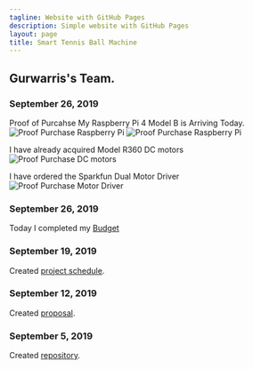 ```yaml
---
tagline: Website with GitHub Pages
description: Simple website with GitHub Pages
layout: page
title: Smart Tennis Ball Machine
---
```


Gurwarris's Team.
-------------
### September 26, 2019
Proof of Purcahse
My Raspberry Pi 4 Model B is Arriving Today.
![Proof Purchase Raspberry Pi](https://github.com/Warris-Sohi/SmartTennisBallMachine/raw/master/Documentation/Proof%20of%20Purchase%20-Raspberry%20Pi%20.JPG)
![Proof Purchase Raspberry Pi](https://github.com/Warris-Sohi/SmartTennisBallMachine/raw/master/Documentation/Proof%20of%20Purchase%20-Raspberry%20Pi%202.JPG)

I have already acquired Model R360 DC motors
![Proof Purchase DC motors](https://github.com/Warris-Sohi/SmartTennisBallMachine/raw/master/Documentation/Proof%20of%20Purchase%20-DC%20motors%20.JPG)


I have ordered the Sparkfun Dual Motor Driver
![Proof Purchase Motor Driver](https://github.com/Warris-Sohi/SmartTennisBallMachine/raw/master/Documentation/Proof%20of%20Purchase%20-Motor%20Driver%20.JPG)

### September 26, 2019
Today I completed my [Budget](https://github.com/Warris-Sohi/SmartTennisBallMachine/blob/master/Documentation/Project%20Budget.pdf) 

### September 19, 2019

Created [project schedule](https://github.com/Warris-Sohi/SmartTennisBallMachine/blob/master/Documentation/ScheduleCapstone%20Project.pdf).  
### September 12, 2019

Created [proposal](https://github.com/Warris-Sohi/SmartTennisBallMachine/blob/master/Documentation/ProposalContentGurwarrisSohiSmartTennisBallMachine.docx).

### September 5, 2019

Created [repository](https://github.com/Warris-Sohi/SmartTennisBallMachine).

